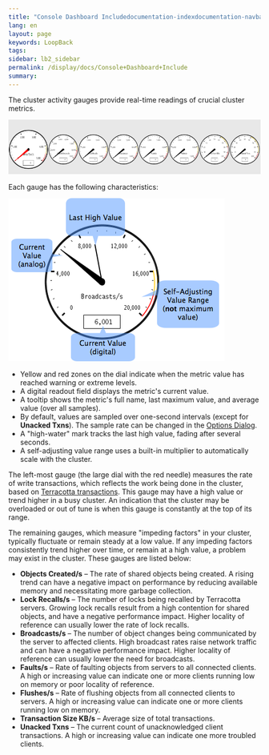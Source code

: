 ```yaml
---
title: "Console Dashboard Includedocumentation-indexdocumentation-navbarHeaderBasicexamapp-navbardsoCaveat_includeHome"
lang: en
layout: page
keywords: LoopBack
tags:
sidebar: lb2_sidebar
permalink: /display/docs/Console+Dashboard+Include
summary:
---
```


The cluster activity gauges provide real-time readings of crucial cluster metrics.

![](images/19955807.png)

Each gauge has the following characteristics:

![](images/19955817.png)

*   Yellow and red zones on the dial indicate when the metric value has reached warning or extreme levels.
*   A digital readout field displays the metric's current value.
*   A tooltip shows the metric's full name, last maximum value, and average value (over all samples).
*   By default, values are sampled over one-second intervals (except for **Unacked Txns**). The sample rate can be changed in the [Options Dialog](about:blank#ConsoleDashboardInclude-OptionsDialog).
*   A "high-water" mark tracks the last high value, fading after several seconds.
*   A self-adjusting value range uses a built-in multiplier to automatically scale with the cluster.

The left-most gauge (the large dial with the red needle) measures the rate of write transactions, which reflects the work being done in the cluster, based on [Terracotta transactions](/display/docs/Concept-and-Architecture-Guide#ConceptandArchitectureGuide-transactions). This gauge may have a high value or trend higher in a busy cluster. An indication that the cluster may be overloaded or out of tune is when this gauge is constantly at the top of its range.

The remaining gauges, which measure "impeding factors" in your cluster, typically fluctuate or remain steady at a low value. If any impeding factors consistently trend higher over time, or remain at a high value, a problem may exist in the cluster. These gauges are listed below:

*   **Objects Created/s** – The rate of shared objects being created. A rising trend can have a negative impact on performance by reducing available memory and necessitating more garbage collection.
*   **Lock Recalls/s** – The number of locks being recalled by Terracotta servers. Growing lock recalls result from a high contention for shared objects, and have a negative performance impact. Higher locality of reference can usually lower the rate of lock recalls.
*   **Broadcasts/s** – The number of object changes being communicated by the server to affected clients. High broadcast rates raise network traffic and can have a negative performance impact. Higher locality of reference can usually lower the need for broadcasts.
*   **Faults/s** – Rate of faulting objects from servers to all connected clients. A high or increasing value can indicate one or more clients running low on memory or poor locality of reference.
*   **Flushes/s** – Rate of flushing objects from all connected clients to servers. A high or increasing value can indicate one or more clients running low on memory.
*   **Transaction Size KB/s** – Average size of total transactions.
*   **Unacked Txns** – The current count of unacknowledged client transactions. A high or increasing value can indicate one more troubled clients.